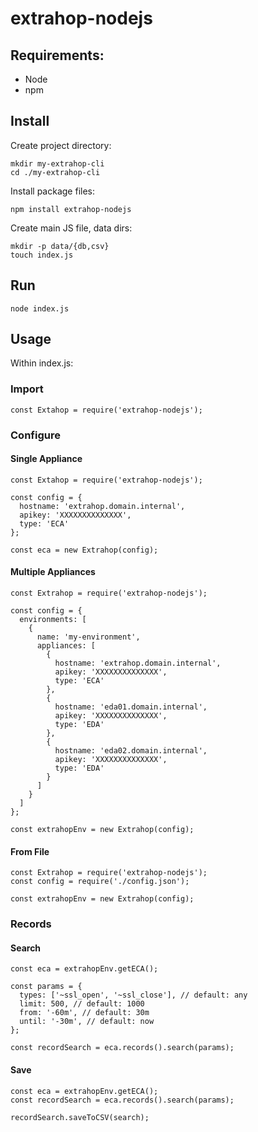 # extrahop-nodejs

## Requirements:
- Node
- npm

## Install

Create project directory:
```
mkdir my-extrahop-cli
cd ./my-extrahop-cli
```

Install package files:
```
npm install extrahop-nodejs
```

Create main JS file, data dirs:
```
mkdir -p data/{db,csv}
touch index.js
```

## Run
```
node index.js
```

## Usage
Within index.js:

### Import
```
const Extahop = require('extrahop-nodejs');
```

### Configure
#### Single Appliance
```
const Extahop = require('extrahop-nodejs');

const config = {
  hostname: 'extrahop.domain.internal',
  apikey: 'XXXXXXXXXXXXXX',
  type: 'ECA'
};

const eca = new Extrahop(config);
```

#### Multiple Appliances
```
const Extrahop = require('extrahop-nodejs');

const config = {
  environments: [
    {
      name: 'my-environment',
      appliances: [
        {
          hostname: 'extrahop.domain.internal',
          apikey: 'XXXXXXXXXXXXXX',
          type: 'ECA'
        },
        {
          hostname: 'eda01.domain.internal',
          apikey: 'XXXXXXXXXXXXXX',
          type: 'EDA'
        },
        {
          hostname: 'eda02.domain.internal',
          apikey: 'XXXXXXXXXXXXXX',
          type: 'EDA'
        }
      ]
    }
  ]
};

const extrahopEnv = new Extrahop(config);
```

#### From File
```
const Extrahop = require('extrahop-nodejs');
const config = require('./config.json');

const extrahopEnv = new Extrahop(config);
```
### Records
#### Search
```
const eca = extrahopEnv.getECA();

const params = {
  types: ['~ssl_open', '~ssl_close'], // default: any
  limit: 500, // default: 1000
  from: '-60m', // default: 30m
  until: '-30m', // default: now
};

const recordSearch = eca.records().search(params);
```

#### Save
```
const eca = extrahopEnv.getECA();
const recordSearch = eca.records().search(params);

recordSearch.saveToCSV(search);
```


